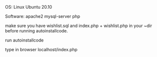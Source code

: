 OS:
Linux Ubuntu 20.10

Software:
apache2
mysql-server
php

make sure you have wishlist.sql and index.php + wishlist.php in your ~dir before running autoinstallcode.

run autoinstallcode

type in browser localhost/index.php
